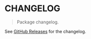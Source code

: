 # CHANGELOG

> Package changelog.

See [GitHub Releases](https://github.com/stdlib-js/math-iter-special-cbrt/releases) for the changelog.